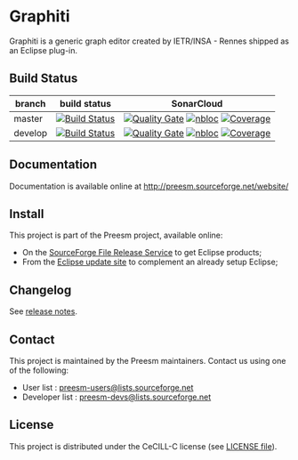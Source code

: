Graphiti
========

Graphiti is a generic graph editor created by IETR/INSA - Rennes shipped as an Eclipse plug-in.

## Build Status

| branch  | build status | SonarCloud |
| ------------- | ------------- |  ------------- |
| master  | [![Build Status](https://travis-ci.org/preesm/graphiti.svg?branch=master)](https://travis-ci.org/preesm/graphiti/branches)  | [![Quality Gate](https://sonarcloud.io/api/badges/gate?key=org.ietr.graphiti:org.ietr.graphiti.parent)](https://sonarcloud.io/dashboard/index/org.ietr.graphiti:org.ietr.graphiti.parent) [![nbloc](https://sonarcloud.io/api/badges/measure?key=org.ietr.graphiti:org.ietr.graphiti.parent&metric=ncloc)](https://sonarcloud.io/component_measures?id=org.ietr.graphiti:org.ietr.graphiti.parent&metric=ncloc) [![Coverage](https://sonarcloud.io/api/badges/measure?key=org.ietr.graphiti:org.ietr.graphiti.parent&metric=coverage)](https://sonarcloud.io/component_measures?id=org.ietr.graphiti:org.ietr.graphiti.parent&metric=coverage)  |
| develop  | [![Build Status](https://travis-ci.org/preesm/graphiti.svg?branch=develop)](https://travis-ci.org/preesm/graphiti/branches)  | [![Quality Gate](https://sonarcloud.io/api/badges/gate?key=org.ietr.graphiti:org.ietr.graphiti.parent:develop)](https://sonarcloud.io/dashboard/index/org.ietr.graphiti:org.ietr.graphiti.parent:develop) [![nbloc](https://sonarcloud.io/api/badges/measure?key=org.ietr.graphiti:org.ietr.graphiti.parent:develop&metric=ncloc)](https://sonarcloud.io/component_measures?id=org.ietr.graphiti:org.ietr.graphiti.parent:develop&metric=ncloc) [![Coverage](https://sonarcloud.io/api/badges/measure?key=org.ietr.graphiti:org.ietr.graphiti.parent:develop&metric=coverage)](https://sonarcloud.io/component_measures?id=org.ietr.graphiti:org.ietr.graphiti.parent:develop&metric=coverage) |

## Documentation

Documentation is available online at http://preesm.sourceforge.net/website/

## Install

This project is part of the Preesm project, available online:

*   On the [SourceForge File Release Service](https://sourceforge.net/projects/preesm/files/Releases/) to get Eclipse products;
*   From the [Eclipse update site](http://preesm.sourceforge.net/eclipse/update-site/) to complement an already setup Eclipse;

## Changelog

See [release notes](release_notes.md).

## Contact

This project is maintained by the Preesm maintainers. Contact us using one of the following:

*   User list : preesm-users@lists.sourceforge.net
*   Developer list : preesm-devs@lists.sourceforge.net

## License

This project is distributed under the CeCILL-C license (see [LICENSE file](LICENSE)).
